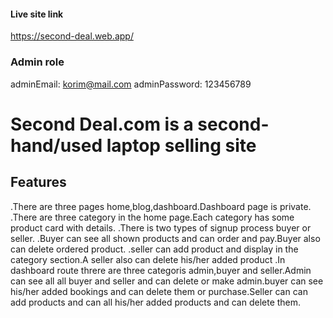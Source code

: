 #### Live site link
https://second-deal.web.app/

### Admin role 
adminEmail: korim@mail.com
adminPassword: 123456789

# Second Deal.com is a second-hand/used laptop selling site #

## Features
.There are three pages home,blog,dashboard.Dashboard page is private. 
.There are three category in the home page.Each category has some product card with details.
.There is two types of signup process buyer or seller.
.Buyer can see all shown products and can order and pay.Buyer also can delete ordered product.
.seller can add product and display in the category section.A seller also can delete his/her added product
.In dashboard route threre are three categoris admin,buyer and seller.Admin can see all all buyer and seller and can delete or make admin.buyer can see his/her added bookings and can delete them or purchase.Seller can can add products and can all his/her added products and can delete them.

